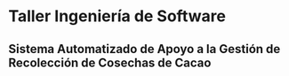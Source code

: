# Taller Ingeniería de Software
## Sistema Automatizado de Apoyo a la Gestión de Recolección de Cosechas de Cacao
